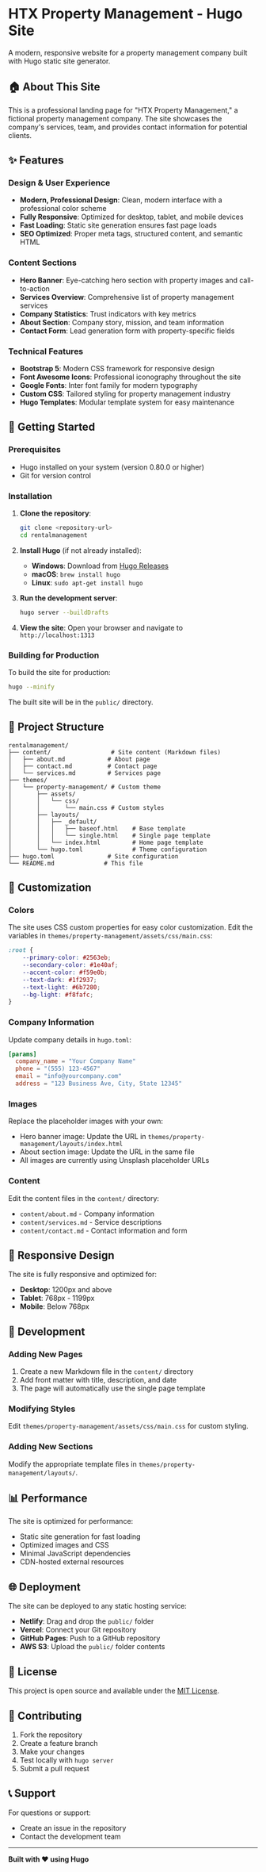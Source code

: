 # HTX Property Management - Hugo Site

A modern, responsive website for a property management company built with Hugo static site generator.

## 🏠 About This Site

This is a professional landing page for "HTX Property Management," a fictional property management company. The site showcases the company's services, team, and provides contact information for potential clients.

## ✨ Features

### Design & User Experience
- **Modern, Professional Design**: Clean, modern interface with a professional color scheme
- **Fully Responsive**: Optimized for desktop, tablet, and mobile devices
- **Fast Loading**: Static site generation ensures fast page loads
- **SEO Optimized**: Proper meta tags, structured content, and semantic HTML

### Content Sections
- **Hero Banner**: Eye-catching hero section with property images and call-to-action
- **Services Overview**: Comprehensive list of property management services
- **Company Statistics**: Trust indicators with key metrics
- **About Section**: Company story, mission, and team information
- **Contact Form**: Lead generation form with property-specific fields

### Technical Features
- **Bootstrap 5**: Modern CSS framework for responsive design
- **Font Awesome Icons**: Professional iconography throughout the site
- **Google Fonts**: Inter font family for modern typography
- **Custom CSS**: Tailored styling for property management industry
- **Hugo Templates**: Modular template system for easy maintenance

## 🚀 Getting Started

### Prerequisites
- Hugo installed on your system (version 0.80.0 or higher)
- Git for version control

### Installation

1. **Clone the repository**:
   ```bash
   git clone <repository-url>
   cd rentalmanagement
   ```

2. **Install Hugo** (if not already installed):
   - **Windows**: Download from [Hugo Releases](https://github.com/gohugoio/hugo/releases)
   - **macOS**: `brew install hugo`
   - **Linux**: `sudo apt-get install hugo`

3. **Run the development server**:
   ```bash
   hugo server --buildDrafts
   ```

4. **View the site**: Open your browser and navigate to `http://localhost:1313`

### Building for Production

To build the site for production:

```bash
hugo --minify
```

The built site will be in the `public/` directory.

## 📁 Project Structure

```
rentalmanagement/
├── content/                 # Site content (Markdown files)
│   ├── about.md            # About page
│   ├── contact.md          # Contact page
│   └── services.md         # Services page
├── themes/
│   └── property-management/ # Custom theme
│       ├── assets/
│       │   └── css/
│       │       └── main.css # Custom styles
│       ├── layouts/
│       │   ├── _default/
│       │   │   ├── baseof.html    # Base template
│       │   │   └── single.html    # Single page template
│       │   └── index.html         # Home page template
│       └── hugo.toml              # Theme configuration
├── hugo.toml               # Site configuration
└── README.md              # This file
```

## 🎨 Customization

### Colors
The site uses CSS custom properties for easy color customization. Edit the variables in `themes/property-management/assets/css/main.css`:

```css
:root {
    --primary-color: #2563eb;
    --secondary-color: #1e40af;
    --accent-color: #f59e0b;
    --text-dark: #1f2937;
    --text-light: #6b7280;
    --bg-light: #f8fafc;
}
```

### Company Information
Update company details in `hugo.toml`:

```toml
[params]
  company_name = "Your Company Name"
  phone = "(555) 123-4567"
  email = "info@yourcompany.com"
  address = "123 Business Ave, City, State 12345"
```

### Images
Replace the placeholder images with your own:
- Hero banner image: Update the URL in `themes/property-management/layouts/index.html`
- About section image: Update the URL in the same file
- All images are currently using Unsplash placeholder URLs

### Content
Edit the content files in the `content/` directory:
- `content/about.md` - Company information
- `content/services.md` - Service descriptions
- `content/contact.md` - Contact information and form

## 📱 Responsive Design

The site is fully responsive and optimized for:
- **Desktop**: 1200px and above
- **Tablet**: 768px - 1199px
- **Mobile**: Below 768px

## 🔧 Development

### Adding New Pages
1. Create a new Markdown file in the `content/` directory
2. Add front matter with title, description, and date
3. The page will automatically use the single page template

### Modifying Styles
Edit `themes/property-management/assets/css/main.css` for custom styling.

### Adding New Sections
Modify the appropriate template files in `themes/property-management/layouts/`.

## 📊 Performance

The site is optimized for performance:
- Static site generation for fast loading
- Optimized images and CSS
- Minimal JavaScript dependencies
- CDN-hosted external resources

## 🌐 Deployment

The site can be deployed to any static hosting service:

- **Netlify**: Drag and drop the `public/` folder
- **Vercel**: Connect your Git repository
- **GitHub Pages**: Push to a GitHub repository
- **AWS S3**: Upload the `public/` folder contents

## 📄 License

This project is open source and available under the [MIT License](LICENSE).

## 🤝 Contributing

1. Fork the repository
2. Create a feature branch
3. Make your changes
4. Test locally with `hugo server`
5. Submit a pull request

## 📞 Support

For questions or support:
- Create an issue in the repository
- Contact the development team

---

**Built with ❤️ using Hugo**
